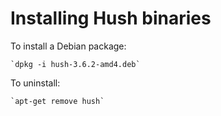 # Installing Hush binaries

To install a Debian package:

	`dpkg -i hush-3.6.2-amd4.deb`

To uninstall:

	`apt-get remove hush`
